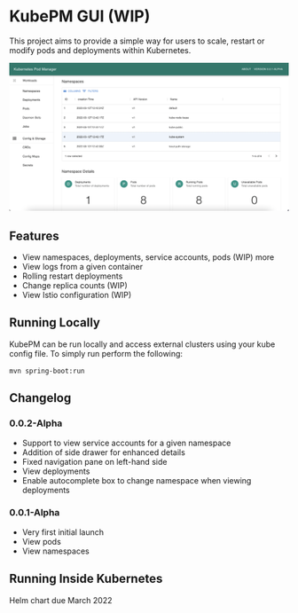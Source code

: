 # KubePM GUI (WIP)

This project aims to provide a simple way for users to scale, restart or modify pods and deployments within Kubernetes.

![Initial Home View](./assets/initial-view-0-0-2.png)

## Features 

* View namespaces, deployments, service accounts, pods (WIP) more
* View logs from a given container
* Rolling restart deployments 
* Change replica counts (WIP)
* View Istio configuration (WIP)

## Running Locally 

KubePM can be run locally and access external clusters using your kube config file. To simply run perform the following: 

```
mvn spring-boot:run
```

## Changelog

### 0.0.2-Alpha

* Support to view service accounts for a given namespace
* Addition of side drawer for enhanced details 
* Fixed navigation pane on left-hand side 
* View deployments 
* Enable autocomplete box to change namespace when viewing deployments

### 0.0.1-Alpha

* Very first initial launch
* View pods
* View namespaces

## Running Inside Kubernetes 

Helm chart due March 2022




